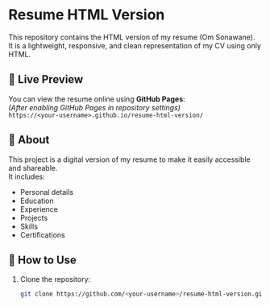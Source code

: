 # Resume HTML Version

This repository contains the HTML version of my resume (Om Sonawane).  
It is a lightweight, responsive, and clean representation of my CV using only HTML.

## 🔗 Live Preview
You can view the resume online using **GitHub Pages**:  
*(After enabling GitHub Pages in repository settings)*  
`https://<your-username>.github.io/resume-html-version/`

## 📄 About
This project is a digital version of my resume to make it easily accessible and shareable.  
It includes:
- Personal details  
- Education  
- Experience  
- Projects  
- Skills  
- Certifications  

## 🚀 How to Use
1. Clone the repository:
   ```bash
   git clone https://github.com/<your-username>/resume-html-version.git
